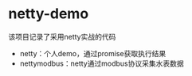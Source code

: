 # netty-demo

该项目记录了采用netty实战的代码
- netty：个人demo，通过promise获取执行结果
- nettymodbus：netty通过modbus协议采集水表数据
